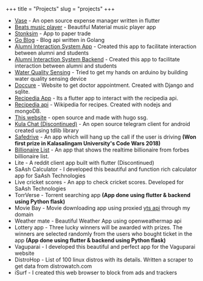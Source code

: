 +++
title = "Projects"
slug = "projects"
+++
* <a href="https://play.google.com/store/apps/details?id=com.github.nullhandler.vase" target="_blank">Vase</a> - An open source expense manager written in flutter
* <a href="https://play.google.com/store/apps/details?id=in.selvasoft.beats" target="_blank">Beats music player</a> - Beautiful Material music player app
* <a href="https://play.google.com/store/apps/details?id=com.selvasoft.stonksim" target="_blank">Stonksim</a> - App to paper trade
* <a href="https://github.com/nullhandler/go-blog" target="_blank">Go Blog</a> - Blog api written in Golang
* <a href="https://github.com/nullhandler/alumni-interaction-app" target="_blank">Alumni Interaction System App</a> - Created this app to facilitate interaction between alumni and students
* <a href="https://github.com/nullhandler/alumni-interaction-app" target="_blank">Alumni Interaction System Backend</a> - Created this app to facilitate interaction between alumni and students
* <a href="https://github.com/nullhandler/arduino" target="_blank">Water Quality Sensing</a> - Tried to get my hands on arduino by building water quality sensing device
* <a href="https://github.com/nullhandler/Doccure" target="_blank">Doccure</a> - Website to get doctor appointment. Created with Django and sqlite.
* <a href="https://github.com/nullhandler/recipedia-web" target="_blank">Recipedia App</a> - Its a flutter app to interact with the recipedia api.
* <a href="https://github.com/nullhandler/recipedia-web" target="_blank">Recipedia api</a> - Wikipedia for recipes. Created with nodejs and mongoDB.
* <a href="https://selvacodes.in" target="_blank">This website</a> - open source and made with hugo ssg.
* <a href="https://gitlab.com/Peratchiselvan/Kula-Chat" target="_blank">Kula Chat (Discontinued)</a> - An open source telegram client for android created using tdlib library
* [Safedrive](https://github.com/nullhandler/safe-drive) - An app which will hang up the call if the user is driving **(Won first prize in Kalasalingam University's Code Wars 2018)**
* [Billionaire List](https://github.com/selvasoft/billionaires_list) - An app that shows the realtime billionaire from forbes billionaire list.
* Lite - A reddit client app built with flutter (Discontinued)
* SaAsh Calculator - I developed this beautiful and function rich calculator app for SaAsh Technologies
* Live cricket scores - An app to check cricket scores. Developed for SaAsh Technologies
* TorrVerse - Torrent searching app **(App done using flutter & backend using Python flask)**
* Movie Bay - Movie downloading app using proxied [yts api](https://yts.mx) through my domain
* Weather mate - Beautiful Weather App using openweathermap api
* Lottery app - Three lucky winners will be awarded with prizes. The winners are selected randomly from the users who bought ticket in the app **(App done using flutter & backend using Python flask)**
* Vaguparai - I developed this beautiful and perfect app for the Vaguparai website
* DistroHop - List of 100 linux distros with its details. Written a scraper to get data from distrowatch.com
* iSurf - I created this web browser to block from ads and trackers
